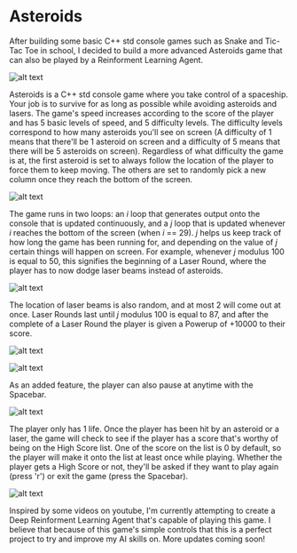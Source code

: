 # Asteroids
After building some basic C++ std console games such as Snake and Tic-Tac Toe in school, I decided to build a more advanced Asteroids game that can also be played by a Reinforment Learning Agent.

![alt text](https://github.com/bdominique/Asteroids/blob/master/Screenshot%20(114).png)

Asteroids is a C++ std console game where you take control of a spaceship. Your job is to survive for as long as possible while avoiding asteroids and lasers. The game's speed increases according to the score of the player and has 5 basic levels of speed, and 5 difficulty levels. The difficulty levels correspond to how many asteroids you'll see on screen (A difficulty of 1 means that there'll be 1 asteroid on screen and a difficulty of 5 means that there will be 5 asteroids on screen). Regardless of what difficulty the game is at, the first asteroid is set to always follow the location of the player to force them to keep moving. The others are set to randomly pick a new column once they reach the bottom of the screen.

![alt text](https://github.com/bdominique/Asteroids/blob/master/Screenshot%20(115).png)

The game runs in two loops: an _i_ loop that generates output onto the console that is updated continuously, and a _j_ loop that is updated whenever _i_ reaches the bottom of the screen (when  _i_ == 29).  _j_ helps us keep track of how long the game has been running for, and depending on the value of  _j_ certain things will happen on screen. For example, whenever  _j_ modulus 100 is equal to 50, this signifies the beginning of a Laser Round, where the player has to now dodge laser beams instead of asteroids.

![alt text](https://github.com/bdominique/Asteroids/blob/master/Screenshot%20(116).png)

The location of laser beams is also random, and at most 2 will come out at once. Laser Rounds last until _j_ modulus 100 is equal to 87, and after the complete of a Laser Round the player is given a Powerup of +10000 to their score.

![alt text](https://github.com/bdominique/Asteroids/blob/master/Screenshot%20(117).png)

![alt text](https://github.com/bdominique/Asteroids/blob/master/Screenshot%20(120).png)

As an added feature, the player can also pause at anytime with the Spacebar.

![alt text](https://github.com/bdominique/Asteroids/blob/master/Screenshot%20(119).png)

The player only has 1 life. Once the player has been hit by an asteroid or a laser, the game will check to see if the player has a score that's worthy of being on the High Score list. One of the score on the list is 0 by default, so the player will make it onto the list at least once while playing. Whether the player gets a High Score or not, they'll be asked if they want to play again (press 'r') or exit the game (press the Spacebar).

![alt text](https://github.com/bdominique/Asteroids/blob/master/Screenshot%20(118).png)

Inspired by some videos on youtube, I'm currently attempting to create a Deep Reinforment Learning Agent that's capable of playing this game. I believe that because of this game's simple controls that this is a perfect project to try and improve my AI skills on. More updates coming soon!
